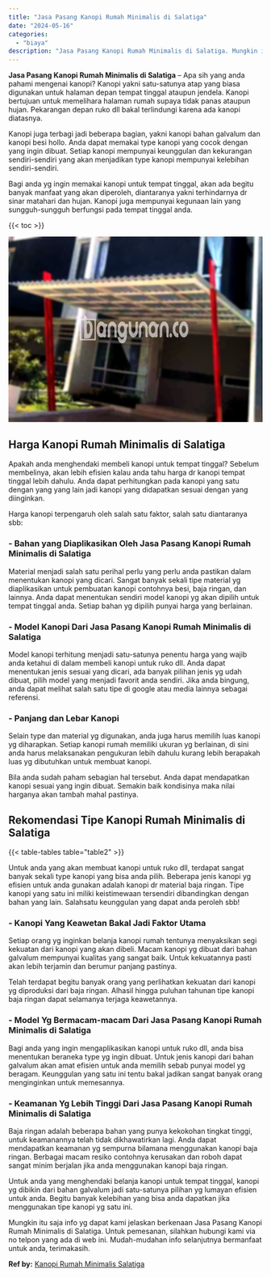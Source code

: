 ```yaml
---
title: "Jasa Pasang Kanopi Rumah Minimalis di Salatiga"
date: "2024-05-16"
categories: 
  - "biaya"
description: "Jasa Pasang Kanopi Rumah Minimalis di Salatiga. Mungkin itu saja info yg dapat kami jelaskan berkenaan Jasa Pasang Kanopi Rumah Minimalis di Salatiga. Untuk..."
---
```


**Jasa Pasang Kanopi Rumah Minimalis di Salatiga** – Apa sih yang anda pahami mengenai kanopi? Kanopi yakni satu-satunya atap yang biasa digunakan untuk halaman depan tempat tinggal ataupun jendela. Kanopi bertujuan untuk memelihara halaman rumah supaya tidak panas ataupun hujan. Pekarangan depan ruko dll bakal terlindungi karena ada kanopi diatasnya.

Kanopi juga terbagi jadi beberapa bagian, yakni kanopi bahan galvalum dan kanopi besi hollo. Anda dapat memakai type kanopi yang cocok dengan yang ingin dibuat. Setiap kanopi mempunyai keunggulan dan kekurangan sendiri-sendiri yang akan menjadikan type kanopi mempunyai kelebihan sendiri-sendiri.

Bagi anda yg ingin memakai kanopi untuk tempat tinggal, akan ada begitu banyak manfaat yang akan diperoleh, diantaranya yakni terhindarnya dr sinar matahari dan hujan. Kanopi juga mempunyai kegunaan lain yang sungguh-sungguh berfungsi pada tempat tinggal anda.

{{< toc >}}

![Jasa Pasang Kanopi Rumah Minimalis di Salatiga](/images/harga-kanopi-minimalis-70.png)

## Harga Kanopi Rumah Minimalis di Salatiga

Apakah anda menghendaki membeli kanopi untuk tempat tinggal? Sebelum membelinya, akan lebih efisien kalau anda tahu harga dr kanopi tempat tinggal lebih dahulu. Anda dapat perhitungkan pada kanopi yang satu dengan yang yang lain jadi kanopi yang didapatkan sesuai dengan yang diinginkan.

Harga kanopi terpengaruh oleh salah satu faktor, salah satu diantaranya sbb:

### \- Bahan yang Diaplikasikan Oleh Jasa Pasang Kanopi Rumah Minimalis di Salatiga

Material menjadi salah satu perihal perlu yang perlu anda pastikan dalam menentukan kanopi yang dicari. Sangat banyak sekali tipe material yg diaplikasikan untuk pembuatan kanopi contohnya besi, baja ringan, dan lainnya. Anda dapat menentukan sendiri model kanopi yg akan dipilih untuk tempat tinggal anda. Setiap bahan yg dipilih punyai harga yang berlainan.

### \- Model Kanopi Dari Jasa Pasang Kanopi Rumah Minimalis di Salatiga

Model kanopi terhitung menjadi satu-satunya penentu harga yang wajib anda ketahui di dalam membeli kanopi untuk ruko dll. Anda dapat menentukan jenis sesuai yang dicari, ada banyak pilihan jenis yg udah dibuat, pilih model yang menjadi favorit anda sendiri. Jika anda bingung, anda dapat melihat salah satu tipe di google atau media lainnya sebagai referensi.

### \- Panjang dan Lebar Kanopi

Selain type dan material yg digunakan, anda juga harus memilih luas kanopi yg diharapkan. Setiap kanopi rumah memiliki ukuran yg berlainan, di sini anda harus melaksanakan pengukuran lebih dahulu kurang lebih berapakah luas yg dibutuhkan untuk membuat kanopi.

Bila anda sudah paham sebagian hal tersebut. Anda dapat mendapatkan kanopi sesuai yang ingin dibuat. Semakin baik kondisinya maka nilai harganya akan tambah mahal pastinya.

## Rekomendasi Tipe Kanopi Rumah Minimalis di Salatiga

{{< table-tables table="table2" >}}

Untuk anda yang akan membuat kanopi untuk ruko dll, terdapat sangat banyak sekali type kanopi yang bisa anda pilih. Beberapa jenis kanopi yg efisien untuk anda gunakan adalah kanopi dr material baja ringan. Tipe kanopi yang satu ini miliki keistimewaan tersendiri dibandingkan dengan bahan yang lain. Salahsatu keunggulan yang dapat anda peroleh sbb!

### \- Kanopi Yang Keawetan Bakal Jadi Faktor Utama

Setiap orang yg inginkan belanja kanopi rumah tentunya menyaksikan segi kekuatan dari kanopi yang akan dibeli. Macam kanopi yg dibuat dari bahan galvalum mempunyai kualitas yang sangat baik. Untuk kekuatannya pasti akan lebih terjamin dan berumur panjang pastinya.

Telah terdapat begitu banyak orang yang perlihatkan kekuatan dari kanopi yg diproduksi dari baja ringan. Alhasil hingga puluhan tahunan tipe kanopi baja ringan dapat selamanya terjaga keawetannya.

### \- Model Yg Bermacam-macam Dari Jasa Pasang Kanopi Rumah Minimalis di Salatiga

Bagi anda yang ingin mengaplikasikan kanopi untuk ruko dll, anda bisa menentukan beraneka type yg ingin dibuat. Untuk jenis kanopi dari bahan galvalum akan amat efisien untuk anda memilih sebab punyai model yg beragam. Keunggulan yang satu ini tentu bakal jadikan sangat banyak orang menginginkan untuk memesannya.

### \- Keamanan Yg Lebih Tinggi Dari Jasa Pasang Kanopi Rumah Minimalis di Salatiga

Baja ringan adalah beberapa bahan yang punya kekokohan tingkat tinggi, untuk keamanannya telah tidak dikhawatirkan lagi. Anda dapat mendapatkan keamanan yg sempurna bilamana menggunakan kanopi baja ringan. Berbagai macam resiko contohnya kerusakan dan roboh dapat sangat minim berjalan jika anda menggunakan kanopi baja ringan.

Untuk anda yang menghendaki belanja kanopi untuk tempat tinggal, kanopi yg dibikin dari bahan galvalum jadi satu-satunya pilihan yg lumayan efisien untuk anda. Begitu banyak kelebihan yang bisa anda dapatkan jika menggunakan tipe kanopi yg satu ini.

Mungkin itu saja info yg dapat kami jelaskan berkenaan Jasa Pasang Kanopi Rumah Minimalis di Salatiga. Untuk pemesanan, silahkan hubungi kami via no telpon yang ada di web ini. Mudah-mudahan info selanjutnya bermanfaat untuk anda, terimakasih.

**Ref by:**  [Kanopi Rumah Minimalis Salatiga](https://id.wikipedia.org/wiki/Kanopi)
